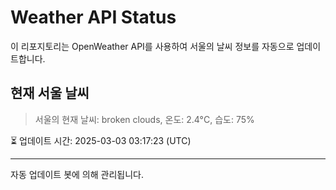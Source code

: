 
# Weather API Status

이 리포지토리는 OpenWeather API를 사용하여 서울의 날씨 정보를 자동으로 업데이트합니다.

## 현재 서울 날씨
> 서울의 현재 날씨: broken clouds, 온도: 2.4°C, 습도: 75%

⏳ 업데이트 시간: 2025-03-03 03:17:23 (UTC)

---
자동 업데이트 봇에 의해 관리됩니다.

